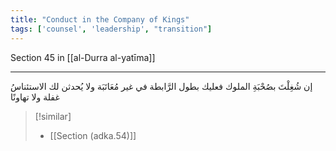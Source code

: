 ```yaml
---
title: "Conduct in the Company of Kings"
tags: ['counsel', 'leadership', "transition"]
---
```


 Section 45 in [[al-Durra al-yatīma]]

---
إن شُغِلْتَ بصُحْبَةِ الملوك فعليك بطول الرَّابطة في غير مُعَاتَبَة ولا يُحدثن لك الاستئناسُ غفلة ولا تهاونًا

> [!similar]
> - [[Section (adka.54)]]
